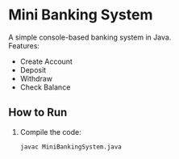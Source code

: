 # Mini Banking System

A simple console-based banking system in Java.  
Features:
- Create Account
- Deposit
- Withdraw
- Check Balance

## How to Run

1. Compile the code:
   ```bash
   javac MiniBankingSystem.java
